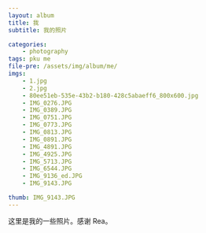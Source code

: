 ```yaml
---
layout: album
title: 我
subtitle: 我的照片

categories:
    - photography
tags: pku me
file-pre: /assets/img/album/me/
imgs:
    - 1.jpg
    - 2.jpg
    - 80ee51eb-535e-43b2-b180-428c5abaeff6_800x600.jpg
    - IMG_0276.JPG
    - IMG_0389.JPG
    - IMG_0751.JPG
    - IMG_0773.JPG
    - IMG_0813.JPG
    - IMG_0891.JPG
    - IMG_4891.JPG
    - IMG_4925.JPG
    - IMG_5713.JPG
    - IMG_6544.JPG
    - IMG_9136_ed.JPG
    - IMG_9143.JPG

thumb: IMG_9143.JPG
---
```


这里是我的一些照片。感谢 Rea。
